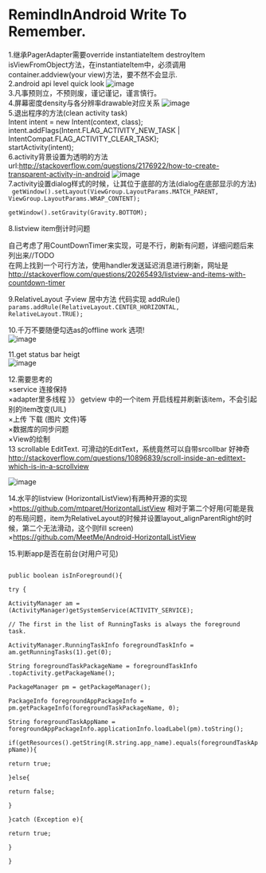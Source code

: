 RemindInAndroid Write To Remember.
===============
1.继承PagerAdapter需要override instantiateItem destroyItem isViewFromObject方法，在instantiateItem中，必须调用container.addview(your view)方法，要不然不会显示.  
2.android api level quick look    ![image](https://github.com/xiaofans/RemindInAndroid/blob/master/pics/api_level_quick_look.png)  
3.凡事预则立，不预则废，谨记谨记，谨言慎行。  
4.屏幕密度density与各分辨率drawable对应关系      ![image](https://github.com/xiaofans/RemindInAndroid/blob/master/pics/density.png)    
5.退出程序的方法(clean activity task)  
 		Intent intent = new Intent(context, class);  
 		intent.addFlags(Intent.FLAG_ACTIVITY_NEW_TASK | IntentCompat.FLAG_ACTIVITY_CLEAR_TASK);  
 		startActivity(intent);  
6.activity背景设置为透明的方法  
 url:http://stackoverflow.com/questions/2176922/how-to-create-transparent-activity-in-android
![image](https://github.com/xiaofans/RemindInAndroid/blob/master/pics/activity_bg_transparent.png)  
7.activity设置dialog样式的时候，让其位于底部的方法(dialog在底部显示的方法)  
<code>
				getWindow().setLayout(ViewGroup.LayoutParams.MATCH_PARENT, ViewGroup.LayoutParams.WRAP_CONTENT);  
        getWindow().setGravity(Gravity.BOTTOM);
</code>  

8.listview item倒计时问题  

自己考虑了用CountDownTimer来实现，可是不行，刷新有问题，详细问题后来列出来//TODO  
在网上找到一个可行方法，使用handler发送延迟消息进行刷新，网址是  
<url>http://stackoverflow.com/questions/20265493/listview-and-items-with-countdown-timer</url>  

9.RelativeLayout 子view 居中方法 代码实现  addRule()  
<code>params.addRule(RelativeLayout.CENTER_HORIZONTAL, RelativeLayout.TRUE);</code>  

10.千万不要随便勾选as的offline work 选项!  
![image](https://github.com/xiaofans/RemindInAndroid/blob/master/pics/as_offline_mod_warning.png)   

11.get status bar heigt  
![image](https://github.com/xiaofans/RemindInAndroid/blob/master/pics/get_status_bar_height.png)   

12.需要思考的  
 ×service 连接保持  
 ×adapter里多线程 》》 getview 中的一个item 开启线程并刷新该item，不会引起别的item改变(UIL)  
 ×上传 下载 (图片 文件)等  
 ×数据库的同步问题  
 ×View的绘制    
 13 scrollable EditText. 可滑动的EditText，系统竟然可以自带srcollbar 好神奇  
 http://stackoverflow.com/questions/10896839/scroll-inside-an-edittext-which-is-in-a-scrollview  
 
 ![image](https://github.com/xiaofans/RemindInAndroid/blob/master/pics/scrollable_edittext.png) 
 
 14.水平的listview (HorizontalListView)有两种开源的实现  
 ×https://github.com/mtparet/HorizontalListView   相对于第二个好用(可能是我的布局问题，item为RelativeLayout的时候并设置layout_alignParentRight的时候，第二个无法滑动，这个则fill screen)  
 ×https://github.com/MeetMe/Android-HorizontalListView  
 
 15.判断app是否在前台(对用户可见)  
 <code>  
 	public boolean isInForeground(){  
        try {  
            ActivityManager am = (ActivityManager)getSystemService(ACTIVITY_SERVICE);  
            // The first in the list of RunningTasks is always the foreground task.  
            ActivityManager.RunningTaskInfo foregroundTaskInfo = am.getRunningTasks(1).get(0);  
            String foregroundTaskPackageName = foregroundTaskInfo .topActivity.getPackageName();  
            PackageManager pm = getPackageManager();  
            PackageInfo foregroundAppPackageInfo = pm.getPackageInfo(foregroundTaskPackageName, 0);  
            String foregroundTaskAppName = foregroundAppPackageInfo.applicationInfo.loadLabel(pm).toString();  
            if(getResources().getString(R.string.app_name).equals(foregroundTaskAppName)){  
                return true;  
            }else{  
                return false;  
            }  
        }catch (Exception e){  
            return true;  
        }  
    }  
 </code>  
 
 
 


 











